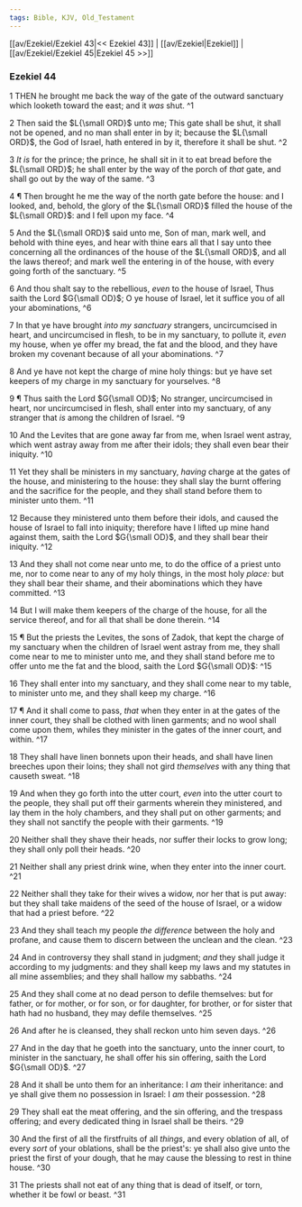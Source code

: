 ```yaml
---
tags: Bible, KJV, Old_Testament
---
```


[[av/Ezekiel/Ezekiel 43|<< Ezekiel 43]] | [[av/Ezekiel|Ezekiel]] | [[av/Ezekiel/Ezekiel 45|Ezekiel 45 >>]]

### Ezekiel 44

1 THEN he brought me back the way of the gate of the outward sanctuary which looketh toward the east; and it _was_ shut. ^1

2 Then said the $L{\small ORD}$ unto me; This gate shall be shut, it shall not be opened, and no man shall enter in by it; because the $L{\small ORD}$, the God of Israel, hath entered in by it, therefore it shall be shut. ^2

3 _It_ _is_ for the prince; the prince, he shall sit in it to eat bread before the $L{\small ORD}$; he shall enter by the way of the porch of _that_ gate, and shall go out by the way of the same. ^3

4 ¶ Then brought he me the way of the north gate before the house: and I looked, and, behold, the glory of the $L{\small ORD}$ filled the house of the $L{\small ORD}$: and I fell upon my face. ^4

5 And the $L{\small ORD}$ said unto me, Son of man, mark well, and behold with thine eyes, and hear with thine ears all that I say unto thee concerning all the ordinances of the house of the $L{\small ORD}$, and all the laws thereof; and mark well the entering in of the house, with every going forth of the sanctuary. ^5

6 And thou shalt say to the rebellious, _even_ to the house of Israel, Thus saith the Lord $G{\small OD}$; O ye house of Israel, let it suffice you of all your abominations, ^6

7 In that ye have brought _into_ _my_ _sanctuary_ strangers, uncircumcised in heart, and uncircumcised in flesh, to be in my sanctuary, to pollute it, _even_ my house, when ye offer my bread, the fat and the blood, and they have broken my covenant because of all your abominations. ^7

8 And ye have not kept the charge of mine holy things: but ye have set keepers of my charge in my sanctuary for yourselves. ^8

9 ¶ Thus saith the Lord $G{\small OD}$; No stranger, uncircumcised in heart, nor uncircumcised in flesh, shall enter into my sanctuary, of any stranger that _is_ among the children of Israel. ^9

10 And the Levites that are gone away far from me, when Israel went astray, which went astray away from me after their idols; they shall even bear their iniquity. ^10

11 Yet they shall be ministers in my sanctuary, _having_ charge at the gates of the house, and ministering to the house: they shall slay the burnt offering and the sacrifice for the people, and they shall stand before them to minister unto them. ^11

12 Because they ministered unto them before their idols, and caused the house of Israel to fall into iniquity; therefore have I lifted up mine hand against them, saith the Lord $G{\small OD}$, and they shall bear their iniquity. ^12

13 And they shall not come near unto me, to do the office of a priest unto me, nor to come near to any of my holy things, in the most holy _place:_ but they shall bear their shame, and their abominations which they have committed. ^13

14 But I will make them keepers of the charge of the house, for all the service thereof, and for all that shall be done therein. ^14

15 ¶ But the priests the Levites, the sons of Zadok, that kept the charge of my sanctuary when the children of Israel went astray from me, they shall come near to me to minister unto me, and they shall stand before me to offer unto me the fat and the blood, saith the Lord $G{\small OD}$: ^15

16 They shall enter into my sanctuary, and they shall come near to my table, to minister unto me, and they shall keep my charge. ^16

17 ¶ And it shall come to pass, _that_ when they enter in at the gates of the inner court, they shall be clothed with linen garments; and no wool shall come upon them, whiles they minister in the gates of the inner court, and within. ^17

18 They shall have linen bonnets upon their heads, and shall have linen breeches upon their loins; they shall not gird _themselves_ with any thing that causeth sweat. ^18

19 And when they go forth into the utter court, _even_ into the utter court to the people, they shall put off their garments wherein they ministered, and lay them in the holy chambers, and they shall put on other garments; and they shall not sanctify the people with their garments. ^19

20 Neither shall they shave their heads, nor suffer their locks to grow long; they shall only poll their heads. ^20

21 Neither shall any priest drink wine, when they enter into the inner court. ^21

22 Neither shall they take for their wives a widow, nor her that is put away: but they shall take maidens of the seed of the house of Israel, or a widow that had a priest before. ^22

23 And they shall teach my people _the_ _difference_ between the holy and profane, and cause them to discern between the unclean and the clean. ^23

24 And in controversy they shall stand in judgment; _and_ they shall judge it according to my judgments: and they shall keep my laws and my statutes in all mine assemblies; and they shall hallow my sabbaths. ^24

25 And they shall come at no dead person to defile themselves: but for father, or for mother, or for son, or for daughter, for brother, or for sister that hath had no husband, they may defile themselves. ^25

26 And after he is cleansed, they shall reckon unto him seven days. ^26

27 And in the day that he goeth into the sanctuary, unto the inner court, to minister in the sanctuary, he shall offer his sin offering, saith the Lord $G{\small OD}$. ^27

28 And it shall be unto them for an inheritance: I _am_ their inheritance: and ye shall give them no possession in Israel: I _am_ their possession. ^28

29 They shall eat the meat offering, and the sin offering, and the trespass offering; and every dedicated thing in Israel shall be theirs. ^29

30 And the first of all the firstfruits of all _things_, and every oblation of all, of every _sort_ of your oblations, shall be the priest's: ye shall also give unto the priest the first of your dough, that he may cause the blessing to rest in thine house. ^30

31 The priests shall not eat of any thing that is dead of itself, or torn, whether it be fowl or beast. ^31
